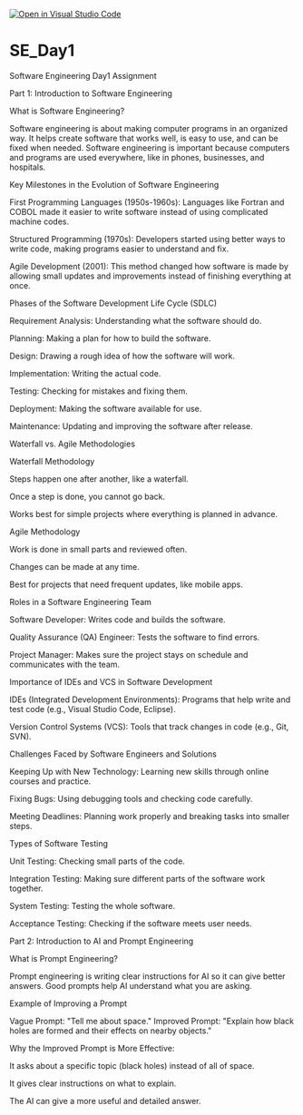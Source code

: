 [![Open in Visual Studio Code](https://classroom.github.com/assets/open-in-vscode-2e0aaae1b6195c2367325f4f02e2d04e9abb55f0b24a779b69b11b9e10269abc.svg)](https://classroom.github.com/online_ide?assignment_repo_id=18412168&assignment_repo_type=AssignmentRepo)
# SE_Day1
Software Engineering Day1 Assignment

Part 1: Introduction to Software Engineering

What is Software Engineering?

Software engineering is about making computer programs in an organized way. It helps create software that works well, is easy to use, and can be fixed when needed. Software engineering is important because computers and programs are used everywhere, like in phones, businesses, and hospitals.

Key Milestones in the Evolution of Software Engineering

First Programming Languages (1950s-1960s): Languages like Fortran and COBOL made it easier to write software instead of using complicated machine codes.

Structured Programming (1970s): Developers started using better ways to write code, making programs easier to understand and fix.

Agile Development (2001): This method changed how software is made by allowing small updates and improvements instead of finishing everything at once.

Phases of the Software Development Life Cycle (SDLC)

Requirement Analysis: Understanding what the software should do.

Planning: Making a plan for how to build the software.

Design: Drawing a rough idea of how the software will work.

Implementation: Writing the actual code.

Testing: Checking for mistakes and fixing them.

Deployment: Making the software available for use.

Maintenance: Updating and improving the software after release.

Waterfall vs. Agile Methodologies

Waterfall Methodology

Steps happen one after another, like a waterfall.

Once a step is done, you cannot go back.

Works best for simple projects where everything is planned in advance.

Agile Methodology

Work is done in small parts and reviewed often.

Changes can be made at any time.

Best for projects that need frequent updates, like mobile apps.

Roles in a Software Engineering Team

Software Developer: Writes code and builds the software.

Quality Assurance (QA) Engineer: Tests the software to find errors.

Project Manager: Makes sure the project stays on schedule and communicates with the team.

Importance of IDEs and VCS in Software Development

IDEs (Integrated Development Environments): Programs that help write and test code (e.g., Visual Studio Code, Eclipse).

Version Control Systems (VCS): Tools that track changes in code (e.g., Git, SVN).

Challenges Faced by Software Engineers and Solutions

Keeping Up with New Technology: Learning new skills through online courses and practice.

Fixing Bugs: Using debugging tools and checking code carefully.

Meeting Deadlines: Planning work properly and breaking tasks into smaller steps.

Types of Software Testing

Unit Testing: Checking small parts of the code.

Integration Testing: Making sure different parts of the software work together.

System Testing: Testing the whole software.

Acceptance Testing: Checking if the software meets user needs.

Part 2: Introduction to AI and Prompt Engineering

What is Prompt Engineering?

Prompt engineering is writing clear instructions for AI so it can give better answers. Good prompts help AI understand what you are asking.

Example of Improving a Prompt

Vague Prompt: "Tell me about space."
Improved Prompt: "Explain how black holes are formed and their effects on nearby objects."

Why the Improved Prompt is More Effective:

It asks about a specific topic (black holes) instead of all of space.

It gives clear instructions on what to explain.

The AI can give a more useful and detailed answer.
